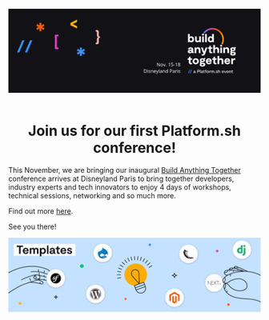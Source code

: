 <p align="center">
    <a href="https://platform.sh">
        <img src="https://raw.githubusercontent.com/platformsh-templates/.github/master/profile/images/batcon2022.png" alt="Logo">
    </a>
    <br /><br />
    <h1 align="center">Join us for our first Platform.sh conference!<br /></h1>

This November, we are bringing our inaugural [Build Anything Together](https://buildanythingtogether.com/) conference arrives at Disneyland Paris to bring together developers, industry experts and tech innovators to enjoy 4 days of workshops, technical sessions, networking and so much more. 

Find out more [here](https://web-eur.cvent.com/event/f325cce5-c825-4a33-80c0-0675b86c3267/websitePage:94c039a4-9b0c-489a-adc0-6fb52772ec39).

See you there!

</p>

<p align="center">
    <img src="images/github/git-hub-templates-text.png" alt="Logo">
</p>


